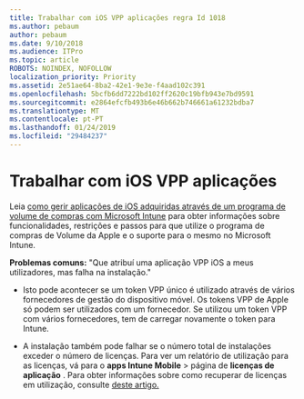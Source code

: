 ```yaml
---
title: Trabalhar com iOS VPP aplicações regra Id 1018
ms.author: pebaum
author: pebaum
ms.date: 9/10/2018
ms.audience: ITPro
ms.topic: article
ROBOTS: NOINDEX, NOFOLLOW
localization_priority: Priority
ms.assetid: 2e51ae64-8ba2-42e1-9e3e-f4aad102c391
ms.openlocfilehash: 5bcfb6dd7222bd102ff2620c19bfb943e7bd9591
ms.sourcegitcommit: e2864efcfb493b6e46b662b746661a61232bdba7
ms.translationtype: MT
ms.contentlocale: pt-PT
ms.lasthandoff: 01/24/2019
ms.locfileid: "29484237"
---
```

# <a name="working-with-ios-vpp-applications"></a>Trabalhar com iOS VPP aplicações

Leia [como gerir aplicações de iOS adquiridas através de um programa de volume de compras com Microsoft Intune](https://docs.microsoft.com/intune/vpp-apps-ios) para obter informações sobre funcionalidades, restrições e passos para que utilize o programa de compras de Volume da Apple e o suporte para o mesmo no Microsoft Intune. 
  
 **Problemas comuns:** "Que atribuí uma aplicação VPP iOS a meus utilizadores, mas falha na instalação." 
  
- Isto pode acontecer se um token VPP único é utilizado através de vários fornecedores de gestão do dispositivo móvel. Os tokens VPP de Apple só podem ser utilizados com um fornecedor. Se utilizou um token VPP com vários fornecedores, tem de carregar novamente o token para Intune.
    
- A instalação também pode falhar se o número total de instalações exceder o número de licenças. Para ver um relatório de utilização para as licenças, vá para o **apps Intune Mobile** \> página de **licenças de aplicação** . Para obter informações sobre como recuperar de licenças em utilização, consulte [deste artigo.](https://docs.microsoft.com/intune/vpp-apps-ios#revoking-app-licenses-and-deleting-tokens)
    


